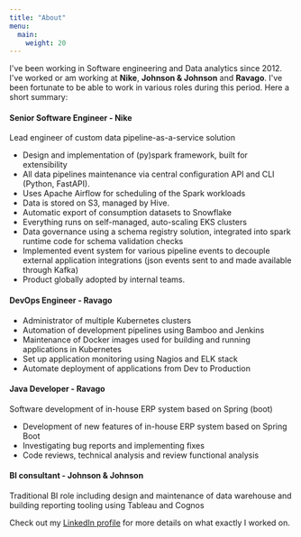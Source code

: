 ```yaml
---
title: "About"
menu:
  main:
    weight: 20
---
```


I've been working in Software engineering and Data analytics since 2012. I've worked or am working at **Nike**, **Johnson & Johnson** and **Ravago**. I've been fortunate to be able to work in various roles during this period. Here a short summary:

#### Senior Software Engineer - Nike


Lead engineer of custom data pipeline-as-a-service solution 

* Design and implementation of (py)spark framework, built for extensibility
* All data pipelines maintenance via central configuration API and CLI (Python, FastAPI).
* Uses Apache Airflow for scheduling of the Spark workloads
* Data is stored on S3, managed by Hive.
* Automatic export of consumption datasets to Snowflake
* Everything runs on self-managed, auto-scaling EKS clusters
* Data governance using a schema registry solution, integrated into spark runtime code for schema validation checks
* Implemented event system for various pipeline events to decouple external application integrations (json events sent to and made available through Kafka)
* Product globally adopted by internal teams.

#### DevOps Engineer - Ravago

* Administrator of multiple Kubernetes clusters
* Automation of development pipelines using Bamboo and
Jenkins
* Maintenance of Docker images used for building and running
applications in Kubernetes
* Set up application monitoring using Nagios and ELK stack
* Automate deployment of applications from Dev to Production

#### Java Developer - Ravago

Software development of in-house ERP system based on Spring (boot)

* Development of new features of in-house ERP system based
on Spring Boot
* Investigating bug reports and implementing fixes
* Code reviews, technical analysis and review functional analysis

#### BI consultant - Johnson & Johnson

Traditional BI role including design and maintenance of data warehouse and building reporting tooling using Tableau and Cognos


Check out my [LinkedIn profile](https://www.linkedin.com/in/sven-hofstede-864a9656/) for more details on what exactly I worked on.
